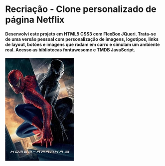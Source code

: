   #  Recriação - Clone personalizado de página Netflix
####  Desenvolvi este projeto em HTML5 CSS3 com FlexBox JQueri. Trata-se de uma versão pessoal com personalização de imagens, logotipos, links de layout, botões e imagens que rodam em carro e simulam um ambiente real. Acesso as bibliotecas fontawesome e TMDB JavaScript.     
  
![homem aranha 3](https://github.com/AfranioVargas/NetflixClone_Personal/blob/main/capa-house.jpg)
